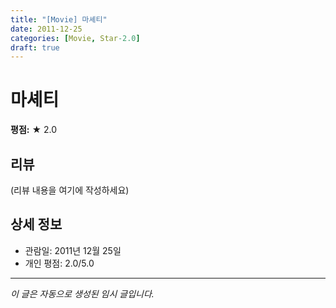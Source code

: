 ```yaml
---
title: "[Movie] 마셰티"
date: 2011-12-25
categories: [Movie, Star-2.0]
draft: true
---
```


# 마셰티

**평점:** ★ 2.0

## 리뷰

(리뷰 내용을 여기에 작성하세요)

## 상세 정보

- 관람일: 2011년 12월 25일
- 개인 평점: 2.0/5.0

---

*이 글은 자동으로 생성된 임시 글입니다.*

